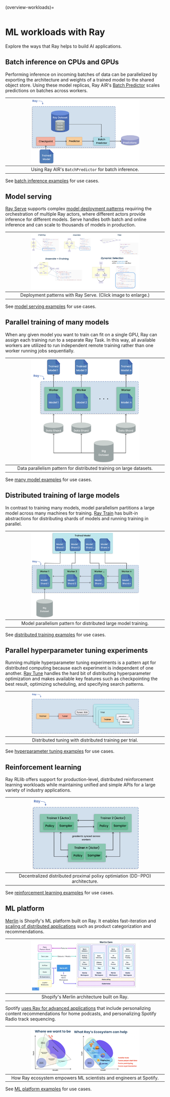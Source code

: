 (overview-workloads)=

```{include} /_includes/overview/announcement.md
```

# ML workloads with Ray
Explore the ways that Ray helps to build AI applications.

## Batch inference on CPUs and GPUs
Performing inference on incoming batches of data can be parallelized by exporting the architecture and weights of a trained model to the shared object store. Using these model replicas, Ray AIR's [Batch Predictor](../ray-air/predictors) scales predictions on batches across workers.

|<img src="../images/batch_inference.png" width="70%" loading="lazy">|
|:--:|
|Using Ray AIR's `BatchPredictor` for batch inference.|

 See [batch inference examples](use-cases.html#batch-inference) for use cases.

## Model serving

[Ray Serve](../serve/index) supports complex [model deployment patterns](https://www.youtube.com/watch?v=mM4hJLelzSw) requiring the orchestration of multiple Ray actors, where different actors provide inference for different models. Serve handles both batch and online inference and can scale to thousands of models in production.

|<img src="../images/multi_model_serve.png" width="70%" loading="lazy">|
|:--:|
|Deployment patterns with Ray Serve. (Click image to enlarge.)|

See [model serving examples](use-cases.html#model-serving) for use cases.

##  Parallel training of many models
When any given model you want to train can fit on a single GPU, Ray can assign each training run to a separate Ray Task. In this way, all available workers are utilized to run independent remote training rather than one worker running jobs sequentially.

|<img src="../images/training_small_models.png" width="70%" loading="lazy">|
|:--:|
|Data parallelism pattern for distributed training on large datasets.|

 See [many model examples](use-cases.html#many-model-training) for use cases.

## Distributed training of large models
In contrast to training many models, model parallelism partitions a large model across many machines for training. [Ray Train](../train/user-guides) has built-in abstractions for distributing shards of models and running training in parallel.

|<img src="../images/model_parallelism.png" width="70%" loading="lazy">|
|:--:|
|Model parallelism pattern for distributed large model training.|

 See [distributed training examples](use-cases.html#distributed-training) for use cases.

## Parallel hyperparameter tuning experiments
Running multiple hyperparameter tuning experiments is a pattern apt for distributed computing because each experiment is independent of one another. [Ray Tune](../tune/index) handles the hard bit of distributing hyperparameter optimization and makes available key features such as checkpointing the best result, optimizing scheduling, and specifying search patterns.

|<img src="../images/tuning_use_case.png" width="70%" loading="lazy">|
|:--:|
|Distributed tuning with distributed training per trial.|

 See [hyperparameter tuning examples](use-cases.html#hyperparameter-tuning) for use cases.

## Reinforcement learning
Ray RLlib offers support for production-level, distributed reinforcement learning workloads while maintaining unified and simple APIs for a large variety of industry applications.

|<img src="../images/rllib_use_case.png" width="70%" loading="lazy">|
|:--:|
|Decentralized distributed proximal polixy optimiation (DD-PPO) architecture.|

 See [reinforcement learning examples](use-cases.html#reinforcement-learning) for use cases.

## ML platform

[Merlin](https://shopify.engineering/merlin-shopify-machine-learning-platform) is Shopify's ML platform built on Ray. It enables fast-iteration and [scaling of distributed applications](https://www.youtube.com/watch?v=kbvzvdKH7bc) such as product categorization and recommendations.

|<img src="../images/shopify-workload.png" width="70%" loading="lazy">|
|:--:|
|Shopify's Merlin architecture built on Ray.|

Spotify [uses Ray for advanced applications](https://www.anyscale.com/ray-summit-2022/agenda/sessions/180) that include personalizing content recommendations for home podcasts, and personalizing Spotify Radio track sequencing.

|<img src="../images/spotify.png" width="70%" loading="lazy">|
|:--:|
|How Ray ecosystem empowers ML scientists and engineers at Spotify.|

See [ML platform examples](use-cases.html#ml-platform) for use cases.

